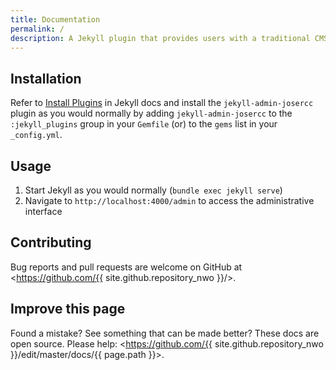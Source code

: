 ```yaml
---
title: Documentation
permalink: /
description: A Jekyll plugin that provides users with a traditional CMS-style graphical interface to author content and administer Jekyll sites. The project is divided into two parts. A Ruby-based HTTP API that handles Jekyll and filesystem operations, and a Javascript-based front end, built on that API.
---
```


## Installation

Refer to [Install Plugins](https://jekyllrb.com/docs/plugins/#installing-a-plugin) in Jekyll docs and install the `jekyll-admin-josercc` plugin as you would normally by adding `jekyll-admin-josercc` to the `:jekyll_plugins` group in your `Gemfile` (or) to the `gems` list in your `_config.yml`.

## Usage

1. Start Jekyll as you would normally (`bundle exec jekyll serve`)
2. Navigate to `http://localhost:4000/admin` to access the administrative interface

## Contributing

Bug reports and pull requests are welcome on GitHub at <https://github.com/{{ site.github.repository_nwo }}/>.

## Improve this page

Found a mistake? See something that can be made better? These docs are open source.
Please help: <https://github.com/{{ site.github.repository_nwo }}/edit/master/docs/{{ page.path }}>.
